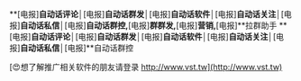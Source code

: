 **[电报]**自动话评论│**[电报]**自动话群发│**[电报]**自动话软件│**[电报]**自动话关注│**[电报]**自动话私信│**[电报]**自动话群控,**[电报]**群群发,**[电报]**营销,**[电报]**拉群助手
**[电报]**自动话评论│**[电报]**自动话群发│**[电报]**自动话软件│**[电报]**自动话关注│**[电报]**自动话私信│**[电报]**自动话群控

[😍想了解推广相关软件的朋友请登录 http://www.vst.tw](http://www.vst.tw)




